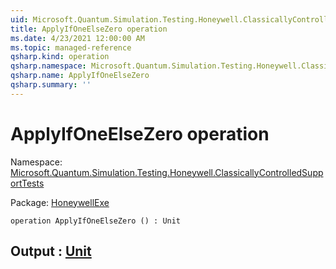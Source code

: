 ```yaml
---
uid: Microsoft.Quantum.Simulation.Testing.Honeywell.ClassicallyControlledSupportTests.ApplyIfOneElseZero
title: ApplyIfOneElseZero operation
ms.date: 4/23/2021 12:00:00 AM
ms.topic: managed-reference
qsharp.kind: operation
qsharp.namespace: Microsoft.Quantum.Simulation.Testing.Honeywell.ClassicallyControlledSupportTests
qsharp.name: ApplyIfOneElseZero
qsharp.summary: ''
---
```


# ApplyIfOneElseZero operation

Namespace: [Microsoft.Quantum.Simulation.Testing.Honeywell.ClassicallyControlledSupportTests](xref:Microsoft.Quantum.Simulation.Testing.Honeywell.ClassicallyControlledSupportTests)

Package: [HoneywellExe](https://nuget.org/packages/HoneywellExe)




```qsharp
operation ApplyIfOneElseZero () : Unit
```


## Output : [Unit](xref:microsoft.quantum.qsharp.valueliterals#unit-literal)

